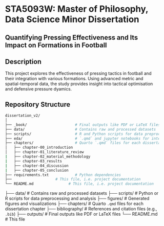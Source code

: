 # STA5093W: Master of Philosophy, Data Science Minor Dissertation

## Quantifying Pressing Effectiveness and Its Impact on Formations in Football

## Description

This project explores the effectiveness of pressing tactics in football and their integration with various formations. Using advanced metric and spatial-temporal data, the study provides insight into tactical optimisation and defensive pressure dyamics.

## Repository Structure

```bash
dissertation_v2/
│
├── _book/                      # Final outputs like PDF or LaTeX files
├── data/                       # Contains raw and processed datasets
├── scripts/                    # R and Python scripts for data preprocessing and analysis
├── eda/                        # `.qmd` and jupyter notebooks for interactive data exploration
├── chapters/                   # Quarto `.qmd` files for each dissertation chapter                    
│   ├── chapter-00_introduction             
│   ├── chapter-01_literature_review 
|   ├── chapter-02_material_methodology 
|   ├── chapter-03_results 
|   ├── chapter-04_discussion 
|   ├── chapter-05_conclusion 
├── requirements.txt            # Python dependencies
├──                    # This file, i.e. project documentation
└── README.md                # This file, i.e. project documentation
```

├── data/               # Contains raw and processed datasets
├── scripts/            # Python or R scripts for data preprocessing and analysis
├── figures/            # Generated figures and visualizations
├── chapters/           # Quarto `.qmd` files for each dissertation chapter
├── bibliography/       # References and citation files (e.g., `.bib`)
├── outputs/            # Final outputs like PDF or LaTeX files
└── README.md           # This file


